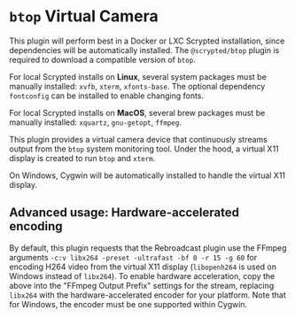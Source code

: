 # `btop` Virtual Camera

This plugin will perform best in a Docker or LXC Scrypted installation, since dependencies will be automatically installed. The `@scrypted/btop` plugin is required to download a compatible version of `btop`.

For local Scrypted installs on **Linux**, several system packages must be manually installed: `xvfb`, `xterm`, `xfonts-base`. The optional dependency `fontconfig` can be installed to enable changing fonts.

For local Scrypted installs on **MacOS**, several brew packages must be manually installed: `xquartz`, `gnu-getopt`, `ffmpeg`.

This plugin provides a virtual camera device that continuously streams output from the `btop` system monitoring tool. Under the hood, a virtual X11 display is created to run `btop` and `xterm`.

On Windows, Cygwin will be automatically installed to handle the virtual X11 display.

## Advanced usage: Hardware-accelerated encoding

By default, this plugin requests that the Rebroadcast plugin use the FFmpeg arguments `-c:v libx264 -preset -ultrafast -bf 0 -r 15 -g 60` for encoding H264 video from the virtual X11 display (`libopenh264` is used on Windows instead of `libx264`). To enable hardware acceleration, copy the above into the "FFmpeg Output Prefix" settings for the stream, replacing `libx264` with the hardware-accelerated encoder for your platform. Note that for Windows, the encoder must be one supported within Cygwin.